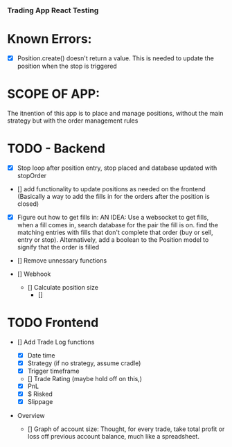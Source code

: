 ### Trading App React Testing

# Known Errors:

- [x] Position.create() doesn't return a value. This is needed to update the position when the stop is triggered

# SCOPE OF APP:

The itnention of this app is to place and manage positions, without the main strategy but with the order management rules

# TODO - Backend

- [x] Stop loop after position entry, stop placed and database updated with stopOrder

- [] add functionality to update positions as needed on the frontend (Basically a way to add the fills in for the orders after the position is closed)

- [x] Figure out how to get fills in: AN IDEA: Use a websocket to get fills, when a fill comes in, search database for the pair the fill is on. find the matching entries with fills that don't complete that order (buy or sell, entry or stop). Alternatively, add a boolean to the Position model to signify that the order is filled

- [] Remove unnessary functions

- [] Webhook
  - [] Calculate position size
    - []

# TODO Frontend

- [] Add Trade Log functions

  - [x] Date time
  - [x] Strategy (if no strategy, assume cradle)
  - [x] Trigger timeframe
  - [] Trade Rating (maybe hold off on this,)
  - [x] PnL
  - [x] \$ Risked
  - [x] Slippage

- Overview
  - [] Graph of account size: Thought, for every trade, take total profit or loss off previous account balance, much like a spreadsheet.
